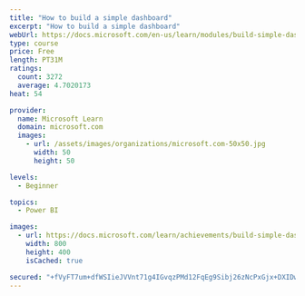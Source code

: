 ```yaml
---
title: "How to build a simple dashboard"
excerpt: "How to build a simple dashboard"
webUrl: https://docs.microsoft.com/en-us/learn/modules/build-simple-dashboard/
type: course
price: Free
length: PT31M
ratings:
  count: 3272
  average: 4.7020173
heat: 54

provider:
  name: Microsoft Learn
  domain: microsoft.com
  images:
    - url: /assets/images/organizations/microsoft.com-50x50.jpg
      width: 50
      height: 50

levels:
  - Beginner

topics:
  - Power BI

images:
  - url: https://docs.microsoft.com/learn/achievements/build-simple-dashboard-social.png
    width: 800
    height: 400
    isCached: true

secured: "+fVyFT7um+dfWSIieJVVnt71g4IGvqzPMd12FqEg9Sibj26zNcPxGjx+DXIDwRXrV4r2aTpgvFYkuWyd6XatSq+DNuyYt9dq0+vbLq26xqv7YqGSadT9YP1MPZm8z5PI2/xcOfwtWaKwvJOgFbl0v98Eg9r8E16mZ9kGyyRQRkauVC4FQOc/T4nrh/iJWwxsnMVEkwxRYXC1TryxgBIPm6fRaPn6Jazy/Uvc3wrfxFPV26PRlED9QHrXOChcDm/+mV6f2opzAr0cgiXE9TIavaxuwyl7deagw0fXjFrk0RV+D0qFMzjep3bI1s7fqYA+Zf7CFqpN6zT8XmmBww3oqrhoGug04kkWFKddjNvMiz/g51qWyOgO8GUh3NX0/q0eoSryoCaUhRzxeo16DZIgut6blpQnElLxOqmP1gadPQI=;tOH9uCtZG24e524vI1xilQ=="
---
```


